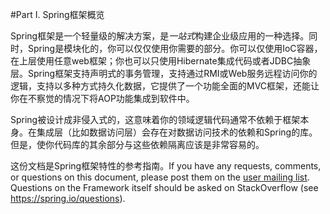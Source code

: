 #Part I. Spring框架概览

Spring框架是一个轻量级的解决方案，是*一站式*构建企业级应用的一种选择。同时，Spring是模块化的，你可以仅仅使用你需要的部分。你可以仅使用IoC容器，在上层使用任意web框架；你也可以只使用Hibernate集成代码或者JDBC抽象层。Spring框架支持声明式的事务管理，支持通过RMI或Web服务远程访问你的逻辑，支持以多种方式持久化数据，它提供了一个功能全面的MVC框架，还能让你在不察觉的情况下将AOP功能集成到软件中。

Spring被设计成非侵入式的，这意味着你的领域逻辑代码通常不依赖于框架本身。在集成层（比如数据访问层）会存在对数据访问技术的依赖和Spring的库。但是，使你代码库的其余部分与这些依赖隔离应该是非常容易的。

这份文档是Spring框架特性的参考指南。If you have any requests, comments, or questions on this document, please post them on the [user mailing list](https://groups.google.com/forum/#!forum/spring-framework-contrib). Questions on the Framework itself should be asked on StackOverflow (see https://spring.io/questions).

